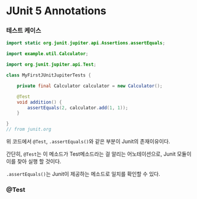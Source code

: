 # JUnit 5 Annotations



### 테스트 케이스

```java
import static org.junit.jupiter.api.Assertions.assertEquals;

import example.util.Calculator;

import org.junit.jupiter.api.Test;

class MyFirstJUnitJupiterTests {

    private final Calculator calculator = new Calculator();

    @Test
    void addition() {
        assertEquals(2, calculator.add(1, 1));
    }

}
// from junit.org
```

위 코드에서 `@Test`, `.assertEquals()`와 같은 부분이 Junit의 존재이유이다.

간단히, `@Test`는 이 메소드가 Test메소드라는 걸 알리는 어노테이션으로, Junit 모듈이 이를 찾아 실행 할 것이다.

`.assertEquals()`는 Junit이 제공하는 메소드로 일치를 확인할 수 있다.

### @Test

